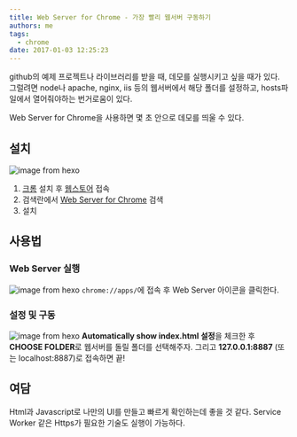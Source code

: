 ```yaml
---
title: Web Server for Chrome - 가장 빨리 웹서버 구동하기
authors: me
tags:
  - chrome
date: 2017-01-03 12:25:23
---
```


github의 예제 프로젝트나 라이브러리를 받을 때, 데모를 실행시키고 싶을 때가 있다.
그럴려면 node나 apache, nginx, iis 등의 웹서버에서 해당 폴더를 설정하고, hosts파일에서 열어줘야하는 번거로움이 있다.

Web Server for Chrome을 사용하면 몇 초 안으로 데모를 띄울 수 있다.

## 설치

![image from hexo](https://i.imgur.com/kicCaPZ.png)

1. [크롬](https://www.google.co.kr/chrome/browser/desktop/) 설치 후 [웹스토어](https://chrome.google.com/webstore/category/extensions) 접속
2. 검색란에서 [Web Server for Chrome](https://chrome.google.com/webstore/detail/web-server-for-chrome/ofhbbkphhbklhfoeikjpcbhemlocgigb) 검색
3. 설치

## 사용법

### Web Server 실행

![image from hexo](https://i.imgur.com/NEJhjLE.png)
`chrome://apps/`에 접속 후 Web Server 아이콘을 클릭한다.

### 설정 및 구동

![image from hexo](https://i.imgur.com/ncN1klT.png)
**Automatically show index.html 설정**을 체크한 후 **CHOOSE FOLDER**로 웹서버를 돌릴 폴더를 선택해주자.
그리고 **127.0.0.1:8887** (또는 localhost:8887)로 접속하면 끝!

## 여담

Html과 Javascript로 나만의 UI를 만들고 빠르게 확인하는데 좋을 것 같다.
Service Worker 같은 Https가 필요한 기술도 실행이 가능하다.
